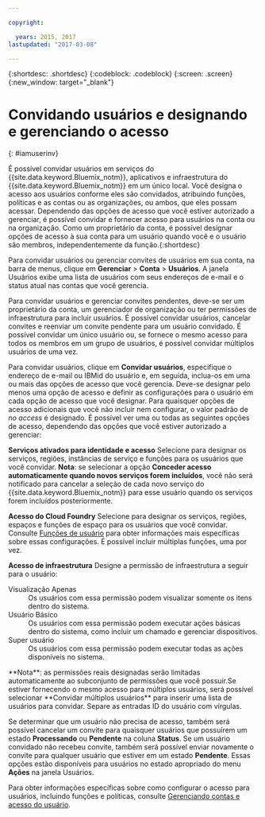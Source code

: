 ```yaml
---

copyright:

  years: 2015, 2017
lastupdated: "2017-03-08"

---
```


{:shortdesc: .shortdesc}
{:codeblock: .codeblock}
{:screen: .screen}
{:new_window: target="_blank"}

# Convidando usuários e designando e gerenciando o acesso
{: #iamuserinv}

É possível convidar usuários em serviços do {{site.data.keyword.Bluemix_notm}},
aplicativos e infraestrutura do {{site.data.keyword.Bluemix_notm}} em um único local. Você
designa o acesso aos usuários conforme eles são convidados, atribuindo funções, políticas e as contas ou
as organizações, ou ambos, que eles possam acessar. Dependendo das opções de acesso que você estiver autorizado
a gerenciar, é possível convidar e fornecer acesso para usuários na conta ou na organização. Como
um proprietário da conta, é possível designar opções de acesso à sua conta para um usuário quando você e o
usuário são membros, independentemente da função.{:shortdesc}

Para convidar usuários ou gerenciar convites de usuários em sua conta, na barra de menus, clique em
**Gerenciar** &gt; **Conta** &gt; **Usuários**. A
janela Usuários exibe uma lista de usuários com seus endereços de e-mail e o status atual nas contas que você
gerencia. 

Para convidar usuários e gerenciar convites pendentes, deve-se ser um proprietário da conta, um
gerenciador de organização ou ter permissões de infraestrutura para incluir usuários. É possível convidar
usuários, cancelar convites e reenviar um convite pendente para um usuário convidado. É possível convidar um
único usuário ou, se fornece o mesmo acesso para todos os membros em um grupo de usuários,
é possível convidar múltiplos usuários de uma vez.

Para convidar usuários, clique em **Convidar usuários**, especifique o endereço de
e-mail ou IBMid do usuário e, em seguida, inclua-os em uma ou mais das opções de acesso que você gerencia. Deve-se
designar pelo menos uma opção de acesso e definir as configurações para o usuário em cada opção de acesso que
você designar. Para quaisquer opções de acesso adicionais que você não incluir nem configurar, o valor padrão de
*no access* é designado. É possível ver uma ou todas as seguintes opções de acesso, dependendo
das opções que você estiver autorizado a gerenciar:

**Serviços ativados para identidade e acesso** Selecione para
designar os serviços, regiões, instâncias de serviço e funções para os usuários que você convidar.
**Nota**: se selecionar a opção **Conceder acesso automaticamente quando novos
serviços forem incluídos**, você não será notificado para cancelar a seleção de cada novo
serviço do {{site.data.keyword.Bluemix_notm}} para esse usuário quando os serviços forem
incluídos posteriormente.

**Acesso do Cloud Foundry** Selecione para designar os serviços, regiões,
espaços e funções de espaço para os usuários que você convidar. Consulte
[Funções de usuário](/docs/admin/users_roles.html#userrolesinfo) para obter informações mais
específicas sobre essas configurações. É possível incluir múltiplas funções, uma por vez.

**Acesso de infraestrutura** Designe a permissão de infraestrutura a seguir
para o usuário: 
<dl>
<dt>Visualização Apenas</dt>
<dd>Os usuários com essa permissão podem visualizar somente os itens dentro do sistema.</dd>
<dt>Usuário Básico</dt>
<dd>Os usuários com essa permissão podem executar ações básicas dentro do sistema, como incluir um chamado e
gerenciar dispositivos.</dd>
<dt>Super usuário</dt>
<dd>Os usuários com essa permissão podem executar todas as ações disponíveis no sistema.</dd>
</dl>
**Nota**: as permissões reais designadas serão limitadas automaticamente ao
subconjunto de permissões que você possuir.Se estiver fornecendo o mesmo acesso para múltiplos
usuários, será possível selecionar **Convidar múltiplos usuários** para inserir uma lista de
usuários para convidar. Separe as entradas ID do usuário com vírgulas.  

Se determinar que um usuário não precisa de acesso, também será possível cancelar um convite para
quaisquer usuários que possuírem um estado **Processando** ou
**Pendente** na coluna **Status**. Se um usuário convidado não recebeu
convite, também será possível enviar novamente o convite para qualquer usuário que estiver em um estado
**Pendente**.  Essas opções estão disponíveis para usuários no estado apropriado do
menu **Ações** na janela Usuários.

Para obter informações específicas sobre como configurar o acesso para usuários, incluindo funções e
políticas, consulte [Gerenciando contas e acesso do usuário](/docs/admin/iamusermanage.html).

